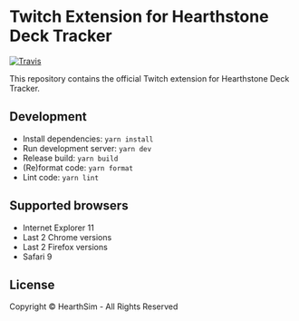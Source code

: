 # Twitch Extension for Hearthstone Deck Tracker
[![Travis](https://img.shields.io/travis/HearthSim/twitch-hdt-frontend/master.svg)](https://travis-ci.org/HearthSim/twitch-hdt-frontend)

This repository contains the official Twitch extension for Hearthstone Deck Tracker.

## Development

- Install dependencies: `yarn install`
- Run development server: `yarn dev`
- Release build: `yarn build`
- (Re)format code: `yarn format`
- Lint code: `yarn lint`

## Supported browsers

- Internet Explorer 11
- Last 2 Chrome versions
- Last 2 Firefox versions
- Safari 9

## License

Copyright © HearthSim - All Rights Reserved